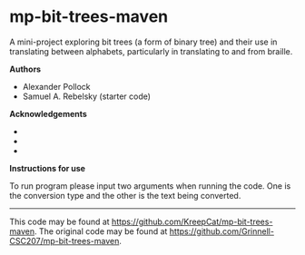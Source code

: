 # mp-bit-trees-maven

A mini-project exploring bit trees (a form of binary tree) and their use in translating between alphabets, particularly in translating to and from braille.

**Authors**

* Alexander Pollock
* Samuel A. Rebelsky (starter code)

**Acknowledgements**

*
*
*

**Instructions for use**

 To run program please input two arguments when running the code. One is the conversion type and the other is the text being converted.

---

This code may be found at <https://github.com/KreepCat/mp-bit-trees-maven>. The original code may be found at <https://github.com/Grinnell-CSC207/mp-bit-trees-maven>.
